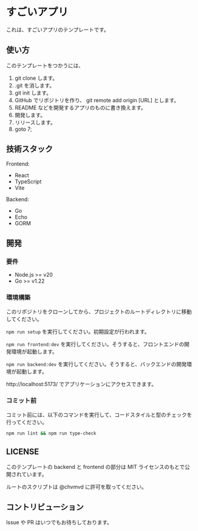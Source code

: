 # すごいアプリ

これは、すごいアプリのテンプレートです。

## 使い方

このテンプレートをつかうには、
1. git clone します。
2. .git を消します。
3. git init します。
4. GitHub でリポジトリを作り、 git remote add origin [URL] とします。
6. README などを開発するアプリのものに書き換えます。
7. 開発します。
8. リリースします。
9. goto 7;

## 技術スタック

Frontend:
- React
- TypeScript
- Vite

Backend:
- Go
- Echo
- GORM

## 開発

### 要件

- Node.js >= v20
- Go >= v1.22

### 環境構築

このリポジトリをクローンしてから、プロジェクトのルートディレクトリに移動してください。

`npm run setup` を実行してください。初期設定が行われます。

`npm run frontend:dev` を実行してください。そうすると、フロントエンドの開発環境が起動します。

`npm run backend:dev` を実行してください。そうすると、バックエンドの開発環境が起動します。

http://localhost:5173/ でアプリケーションにアクセスできます。

### コミット前

コミット前には、以下のコマンドを実行して、コードスタイルと型のチェックを行ってください。

```sh
npm run lint && npm run type-check
```

## LICENSE

このテンプレートの backend と frontend の部分は MIT ライセンスのもとで公開されています。

ルートのスクリプトは @chvmvd に許可を取ってください。

## コントリビューション

Issue や PR はいつでもお待ちしております。
